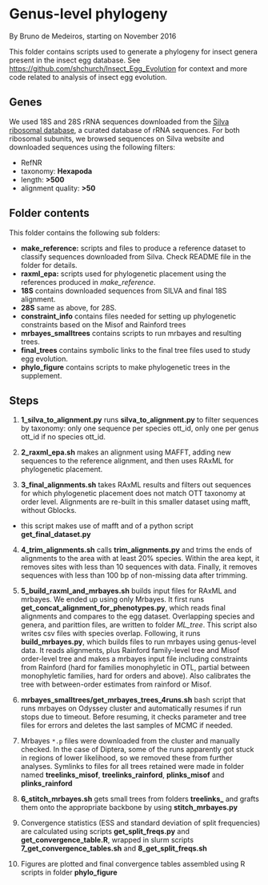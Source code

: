 # Genus-level phylogeny

By Bruno de Medeiros, starting on November 2016

This folder contains scripts used to generate a phylogeny for insect genera present in the insect egg database. See https://github.com/shchurch/Insect_Egg_Evolution for context and more code related to analysis of insect egg evolution.


## Genes

We used 18S and 28S rRNA sequences downloaded from the [Silva ribosomal database](https://www.arb-silva.de), a curated database of rRNA sequences. For both ribosomal subunits, we browsed sequences on Silva website and downloaded sequences using the following filters:
* RefNR
* taxonomy: **Hexapoda**
* length: **>500**
* alignment quality: **>50**


## Folder contents

This folder contains the following sub folders:
* **make_reference:**  scripts and files to produce a reference dataset to classify sequences downloaded from Silva. Check README file in the folder for details.
* **raxml_epa:** scripts used for phylogenetic placement using the references produced in *make_reference*. 
* **18S** contains downloaded sequences from SILVA and final 18S alignment.
* **28S** same as above, for 28S.
* **constraint_info** contains files needed for setting up phylogenetic constraints based on the Misof and Rainford trees
* **mrbayes_smalltrees** contains scripts to run mrbayes and resulting trees.
* **final_trees** contains symbolic links to the final tree files used to study egg evolution.
* **phylo_figure** contains scripts to make phylogenetic trees in the supplement.

## Steps

1. **1_silva_to_alignment.py** runs **silva_to_alignment.py** to filter sequences by taxonomy: only one sequence per species ott_id, only one per genus ott_id if no species ott_id.

2. **2_raxml_epa.sh** makes an alignment using MAFFT, adding new sequences to the reference alignment, and then uses RAxML for phylogenetic placement.

3. **3_final_alignments.sh** takes RAxML results and filters out sequences for which phylogenetic placement does not match OTT taxonomy at order level. Alignments are re-built in this smaller dataset using mafft, without Gblocks.
  * this script makes use of mafft and of a python script **get_final_dataset.py**

4. **4_trim_alignments.sh** calls **trim_alignments.py** and trims the ends of alignments to the area with at least 20% species. Within the area kept, it removes sites with less than 10 sequences with data. Finally, it removes sequences with less than 100 bp of non-missing data after trimming.

5. **5_build_raxml_and_mrbayes.sh** builds input files for RAxML and mrbayes. We ended up using only Mrbayes. It first runs **get_concat_alignment_for_phenotypes.py**, which reads final alignments and compares to the egg dataset. Overlapping species and genera, and parittion files, are written to  folder *ML_tree*. This script also writes csv files with species overlap. Following, it runs **build_mrbayes.py**, which builds files to run mrbayes using genus-level data. It reads alignments, plus Rainford family-level tree and Misof order-level tree and makes a mrbayes input file including constraints from Rainford (hard for families monophyletic in OTL, partial between monophyletic families, hard for orders and above). Also calibrates the tree with between-order estimates from rainford or Misof.

7. **mrbayes_smalltrees/get_mrbayes_trees_4runs.sh** bash script that runs mrbayes on Odyssey cluster and automatically resumes if run stops due to timeout. Before resuming, it checks parameter and tree files for errors and deletes the last samples of MCMC if needed.

8. Mrbayes `*.p` files were downloaded from the cluster and manually checked. In the case of Diptera, some of the runs apparently got stuck in regions of lower likelihood, so we removed these from further analyses. Symlinks to files for all trees retained were made in folder named **treelinks_misof**, **treelinks_rainford**, **plinks_misof** and **plinks_rainford** 

8. **6_stitch_mrbayes.sh** gets small trees from folders **treelinks_** and grafts them onto the appropriate backbone by using **stitch_mrbayes.py**

9. Convergence statistics (ESS and standard deviation of split frequencies) are calculated using scripts **get_split_freqs.py** and **get_convergence_table.R**, wrapped in slurm scripts **7_get_convergence_tables.sh** and **8_get_split_freqs.sh**

10. Figures are plotted and final convergence tables assembled using R scripts in folder **phylo_figure**
